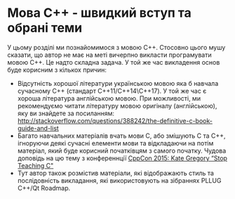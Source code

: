 # Мова С++ - швидкий вступ та обрані теми

У цьому розділі ми познайомимося з мовою С++. Стосовно цього мушу сказати, що автор не має на меті вичерпно викласти програмувати мовою С++. Це надто складна задача. У той же час викладення основ буде корисним з кількох причин:

* Відсутність хорошої літератури українською мовою яка б навчала сучасному С++ \(стандарт С++11\/С++14\C++17\). У той же час є хороша література англійською мовою. При можливості, ми рекомендуємо читати літературу мовою оригіналу \(англійською\), яку ви знайдете за посиланням: [http:\/\/stackoverflow.com\/questions\/388242\/the-definitive-c-book-guide-and-list](http://stackoverflow.com/questions/388242/the-definitive-c-book-guide-and-list)
* Багато навчальних матеріалів вчать мови С, або змішують С та С++, ігноруючи деякі сучасні елементи мови та відкладаючи на потім матеріал, який буде корисний початківцям з самого початку. Чудова доповідь на цю тему з конференнції [CppCon 2015: Kate Gregory “Stop Teaching C" ](https://www.youtube.com/watch?v=YnWhqhNdYyk)
* Тут автор також розмістив матеріали, які відображають стиль та послідовність викладання, які використовують на зібраннях PLLUG C++/Qt Roadmap.

